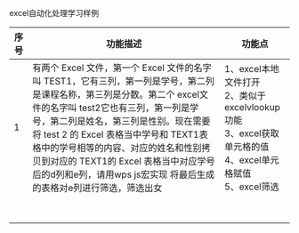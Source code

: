 excel自动化处理学习样例

| 序号 | 功能描述                                                     | 功能点                                                       |
| ---- | ------------------------------------------------------------ | ------------------------------------------------------------ |
| 1    | 有两个 Excel 文件，第一个 Excel 文件的名字叫 TEST1，它有三列，第一列是学号，第二列是课程名称，第三列是分数。第二个 excel文件的名字叫 test2它也有三列，第一列是学号，第二列是姓名，第三列是性别。现在需要将 test 2 的 Excel 表格当中学号和 TEXT1表格中的学号相等的内容、对应的姓名和性别拷贝到对应的 TEXT1的 Excel 表格当中对应学号后的d列和e列，请用wps js宏实现 将最后生成的表格对e列进行筛选，筛选出女 | 1、excel本地文件打开<br />2、类似于excelvlookup功能<br />3、excel获取单元格的值<br />4、excel单元格赋值<br />5、excel筛选 |
|      |                                                              |                                                              |
|      |                                                              |                                                              |
|      |                                                              |                                                              |
|      |                                                              |                                                              |
|      |                                                              |                                                              |
|      |                                                              |                                                              |
|      |                                                              |                                                              |
|      |                                                              |                                                              |

